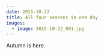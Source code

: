 ```yaml
---
date: 2015-10-22
title: All four seasons in one day
images:
  - image: 2015-10-22_001.jpg
---
```

Autumn is here.